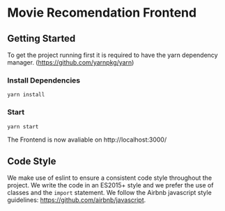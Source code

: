 # Movie Recomendation Frontend

## Getting Started
To get the project running first it is required to have the yarn dependency manager.
(https://github.com/yarnpkg/yarn)

### Install Dependencies
`yarn install`

### Start
`yarn start`

The Frontend is now avaliable on http://localhost:3000/

## Code Style
We make use of eslint to ensure a consistent code style throughout the project.
We write the code in an ES2015+ style  and we prefer the use
of classes and the ```import``` statement.
We follow the Airbnb javascript style guidelines: https://github.com/airbnb/javascript.
